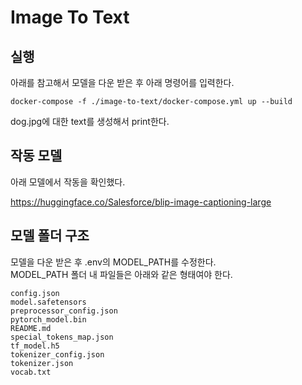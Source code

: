 # Image To Text

## 실행

아래를 참고해서 모델을 다운 받은 후 아래 명령어를 입력한다.

```
docker-compose -f ./image-to-text/docker-compose.yml up --build
```

dog.jpg에 대한 text를 생성해서 print한다.

## 작동 모델

아래 모델에서 작동을 확인했다.

https://huggingface.co/Salesforce/blip-image-captioning-large

## 모델 폴더 구조

모델을 다운 받은 후 .env의 MODEL_PATH를 수정한다.\
MODEL_PATH 폴더 내 파일들은 아래와 같은 형태여야 한다.

```
config.json
model.safetensors
preprocessor_config.json
pytorch_model.bin
README.md
special_tokens_map.json
tf_model.h5
tokenizer_config.json
tokenizer.json
vocab.txt
```

